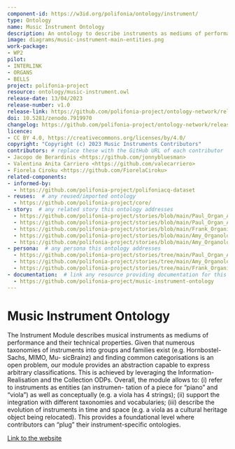 ```yaml
---
component-id: https://w3id.org/polifonia/ontology/instrument/
type: Ontology
name: Music Instrument Ontology
description: An ontology to describe instruments as mediums of performance and their technical properties.
image: diagrams/music-instrument-main-entities.png
work-package:
- WP2
pilot:
- INTERLINK
- ORGANS
- BELLS
project: polifonia-project
resource: ontology/music-instrument.owl
release-date: 13/04/2023
release-number: v1.0
release-link: https://github.com/polifonia-project/ontology-network/releases
doi: 10.5281/zenodo.7919970
changelog: https://github.com/polifonia-project/ontology-network/releases
licence: 
- CC BY 4.0, https://creativecommons.org/licenses/by/4.0/
copyright: "Copyright (c) 2023 Music Instruments Contributors"
contributors: # replace these with the GitHub URL of each contributor
- Jacopo de Berardinis <https://github.com/jonnybluesman>
- Valentina Anita Carriero <https://github.com/valecarriero>
- Fiorela Ciroku <https://github.com/FiorelaCiroku>
related-components:
- informed-by:
  - https://github.com/polifonia-project/polifoniacq-dataset
- reuses:  # any reused/imported ontology
  - https://github.com/polifonia-project/core/
- story:  # any related story this ontology addresses
  - https://github.com/polifonia-project/stories/blob/main/Paul_Organ_Advisor/Paul%231_OrganComparison.md
  - https://github.com/polifonia-project/stories/blob/main/Paul_Organ_Advisor/Paul%232_ResourceReliability.md
  - https://github.com/polifonia-project/stories/blob/main/Frank_Organist/Frank%231_OrganKnowledge.md
  - https://github.com/polifonia-project/stories/blob/main/Amy_Organologist/Amy%231_OrganTrends.md
  - https://github.com/polifonia-project/stories/blob/main/Amy_Organologist/Amy%232_OrganBuilders.md
- persona:  # any persona this ontology addresses
  - https://github.com/polifonia-project/stories/tree/main/Paul_Organ_Advisor
  - https://github.com/polifonia-project/stories/tree/main/Amy_Organologist
  - https://github.com/polifonia-project/stories/tree/main/Frank_Organist
- documentation:  # link any resource providing documentation for this ontology
  - https://github.com/polifonia-project/music-instrument-ontology
---
```


# Music Instrument Ontology

The Instrument Module describes musical instruments as mediums of performance
and their technical properties. Given that numerous taxonomies of instruments
into groups and families exist (e.g. Hornbostel-Sachs, MIMO, Mu- sicBrainz) and
finding common categorisations is an open problem, our module provides an
abstraction capable to express arbitrary classifications. This is achieved by
leveraging the Information-Realisation and the Collection ODPs. Overall, the
module allows to: (i) refer to instruments as entities (an instrumen- tation of
a piece for “piano” and “viola”) as well as conceptually (e.g. a viola has 4
strings); (ii) support the integration with different taxonomies and
vocabularies; (iii) describe the evolution of instruments in time
and space (e.g. a viola as a cultural heritage object being relocated).
This provides a foundational level where contributors can “plug” their
instrument-specific ontologies.

[Link to the website](https://github.com/polifonia-project/music-instrument-ontology)